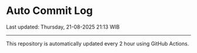 # Auto Commit Log

Last updated: Thursday, 21-08-2025 21:13 WIB

---

This repository is automatically updated every 2 hour using GitHub Actions.
